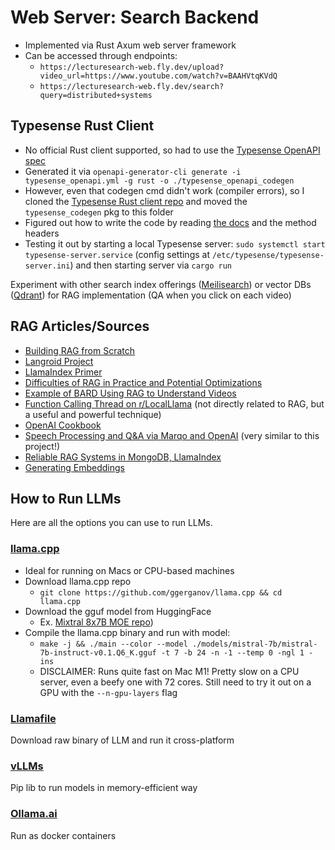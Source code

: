 # Web Server: Search Backend

* Implemented via Rust Axum web server framework
* Can be accessed through endpoints:
  * `https://lecturesearch-web.fly.dev/upload?video_url=https://www.youtube.com/watch?v=BAAHVtqKVdQ`
  * `https://lecturesearch-web.fly.dev/search?query=distributed+systems`

## Typesense Rust Client

* No official Rust client supported, so had to use the [Typesense OpenAPI spec](https://github.com/typesense/typesense-rust/blob/main/openapi.yml)
* Generated it via `openapi-generator-cli generate -i typesense_openapi.yml -g rust -o ./typesense_openapi_codegen`
* However, even that codegen cmd didn't work (compiler errors), so I cloned the [Typesense Rust client repo](https://github.com/typesense/typesense-rust/) and moved the `typesense_codegen` pkg to this folder
* Figured out how to write the code by reading [the docs](https://github.com/typesense/typesense-rust/tree/main/typesense_codegen) and the method headers
* Testing it out by starting a local Typesense server: `sudo systemctl start typesense-server.service` (config settings at `/etc/typesense/typesense-server.ini`) and then starting server via `cargo run`

Experiment with other search index offerings ([Meilisearch](https://www.meilisearch.com/docs/reference/api/overview)) or vector DBs ([Qdrant](https://qdrant.tech/documentation/)) for RAG implementation (QA when you click on each video)

## RAG Articles/Sources

* [Building RAG from Scratch](https://docs.llamaindex.ai/en/stable/optimizing/building_rag_from_scratch.html)
* [Langroid Project](https://github.com/langroid/langroid/blob/main/langroid/agent/special/doc_chat_agent.py)
* [LlamaIndex Primer](https://medium.com/@jerryjliu98/how-unstructured-and-llamaindex-can-help-bring-the-power-of-llms-to-your-own-data-3657d063e30d)
* [Difficulties of RAG in Practice and Potential Optimizations](https://news.ycombinator.com/item?id=38643406)
* [Example of BARD Using RAG to Understand Videos](https://news.ycombinator.com/item?id=38406388)
* [Function Calling Thread on r/LocalLlama](https://www.reddit.com/r/LocalLLaMA/comments/16ccszw/do_you_guys_use_function_calling/) (not directly related to RAG, but a useful and powerful technique)
* [OpenAI Cookbook](https://cookbook.openai.com/)
* [Speech Processing and Q&A via Marqo and OpenAI](https://www.marqo.ai/blog/speech-processing) (very similar to this project!)
* [Reliable RAG Systems in MongoDB, LlamaIndex](https://www.patronus.ai/blog/the-10-minute-guide-to-reliable-rag-systems-using-patronus-ai-mongodb-atlas-and-llamaindex)
* [Generating Embeddings](https://simonwillison.net/2023/Oct/23/embeddings/)

## How to Run LLMs

Here are all the options you can use to run LLMs.

### [llama.cpp](https://github.com/ggerganov/llama.cpp)

* Ideal for running on Macs or CPU-based machines
* Download llama.cpp repo
  * `git clone https://github.com/ggerganov/llama.cpp && cd llama.cpp`
* Download the gguf model from HuggingFace
  * Ex. [Mixtral 8x7B MOE repo](https://huggingface.co/TheBloke/Mixtral-8x7B-v0.1-GGUF/tree/main))
* Compile the llama.cpp binary and run with model:
  * `make -j && ./main --color --model ./models/mistral-7b/mistral-7b-instruct-v0.1.Q6_K.gguf -t 7 -b 24 -n -1 --temp 0 -ngl 1 -ins`
  * DISCLAIMER: Runs quite fast on Mac M1! Pretty slow on a CPU server, even a beefy one with 72 cores. Still need to try it out on a GPU with the `--n-gpu-layers` flag

### [Llamafile](https://justine.lol/oneliners/)

Download raw binary of LLM and run it cross-platform

### [vLLMs](https://blog.vllm.ai/2023/06/20/vllm.html)

Pip lib to run models in memory-efficient way

### [Ollama.ai](ollama.ai)

Run as docker containers
